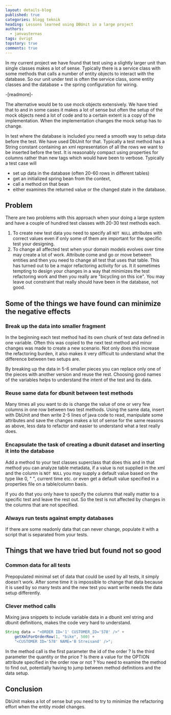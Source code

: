 ```yaml
---
layout: details-blog
published: true
categories: blogg teknik
heading: Lessons learned using DBUnit in a large project
authors:
  - janvasternas
tags: övrigt
topstory: true
comments: true
---
```


In my current project we have found that test using a slightly larger unit than single classes makes a lot of sense. Typically there is a service class with some methods that calls a number of entity objects to interact with the database. So our unit under test is often the service class, some entity classes and the database + the spring configuration for wiring.

-[readmore]-

The alternative would be to use mock objects extensively. We have tried that to and in some cases it makes a lot of sense but often the setup of the mock objects need a lot of code and to a certain extent is a copy of the implementation. When the implementation changes the mock setup has to change.

In test where the database is included you need a smooth way to setup data before the test. We have used DbUnit for that. Typically a test method has a String constant containing an xml representation of all the rows we want to be inserted before the test. It is reasonably compact using properties for columns rather than new tags which would have been to verbose. Typically a test case will

- set up data in the database (often 20-60 rows in different tables)
- get an initialized spring bean from the context,
- call a method on that bean
- either examines the returned value or the changed state in the database.

## Problem
There are two problems with this approach when your doing a large system and have a couple of hundred test classes with 20-30 test methods each.

1. To create new test data you need to specify all `NOT NULL` attributes with correct values even if only some of them are important for the specific test your designing.
2. To change all affected test when your domain models evolves over time may create a lot of work. Attribute come and go or move between entities and then you need to change all test that uses that table. This has turned out to be a major refactoring activity for us. It it sometimes tempting to design your changes in a way that minimizes the test refactoring work and then you really are "bicycling on this ice". You may leave out constraint that really should have been in the database, not good.

## Some of the things we have found can minimize the negative effects

### Break up the data into smaller fragment
In the beginning each test method had its own chunk of test data defined in one variable. Often this was copied to the next test method and minor changes was made to create a new scenario. Not only does this increase the refactoring burden, it also makes it very difficult to understand what the difference between two setups are.

By breaking up the data in 5-6 smaller pieces you can replace only one of the pieces with another version and reuse the rest. Choosing good names of the variables helps to understand the intent of the test and its data.

### Reuse same data for dbunit between test methods
Many times all you want to do is change the value of one or very few columns in one row between two test methods. Using the same data, insert with DbUnit and then write 2-5 lines of java code to read, manipulate some attributes and save the changes makes a lot of sense for the same reasons as above, less data to refactor and easier to understand what a test really does.

### Encapsulate the task of creating a dbunit dataset and inserting it into the database
Add a method to your test classes superclass that does this and in that method you can
analyze table metadata, if a value is not supplied in the xml and the column is `NOT NULL` you may supply a default value based on the type like 0, " ", current time etc. or even get a default value specified in a properties file on a table/column basis.

If you do that you only have to specify the columns that really matter to a specific test and leave the rest out. So the test is not affected by changes in the columns that are not specified.

### Always run tests against empty databases
If there are some readonly data that can never change, populate it with a script that is separated from your tests.

## Things that we have tried but found not so good

### Common data for all tests
Prepopulated minimal set of data that could be used by all tests, it simply doesn't work. After some time it is impossible to change that data because it is used by so many tests and the new test you want write needs the data setup differently.

### Clever method calls
Mixing java snippets to include variable data in a dbunit xml string and dbunit definitions, makes the code very hard to understand.

~~~ java
String data = "<ORDER ID='1' CUSTOMER_ID='578' />" +
    getXmlForOrderRow(1, "bike", 500) +
    "<CUSTOMER ID='578' NAME='B Streisand' />";
~~~

In the method call is the first parameter the id of the order ? Is the third parameter the quantity or the price ? Is there a value for the OPTION attribute specified in the order row or not ? You need to examine the method to find out, potentially having to jump between method definitions and the data setup.

## Conclusion
DbUnit makes a lot of sense but you need to try to minimize the refactoring effort when the entity model changes.
